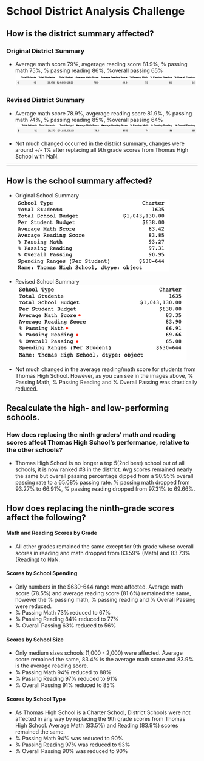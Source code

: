 # School District Analysis Challenge

## How is the district summary affected?


### Original District Summary 
- Average math score 79%, avgerage reading score 81.9%, % passing math 75%, % passing reading 86%, %overall passing 65%
![OG_DistrictSummary](https://github.com/vrod237/School_District_Analysis/blob/master/OriginalDistrictSummary.png)

### Revised District Summary 
- Average math score 78.9%, avgerage reading score 81.9%, % passing math 74%, % passing reading 85%, %overall passing 64%
![Revised_District_Summary](https://github.com/vrod237/School_District_Analysis/blob/master/RevisedDistrictSummary.png)

- Not much changed occurred in the district summary, changes were around +/- 1% after replacing all 9th grade scores from Thomas High School with NaN.
---

## How is the school summary affected?
- Original School Summary
![OG_School_Summary](https://github.com/vrod237/School_District_Analysis/blob/master/OriginalSchoolSummary.png)
- Revised School Summary
![Revised_School_Summary](https://github.com/vrod237/School_District_Analysis/blob/master/RevisedSchoolSummary.png)
    
- Not much changed in the average reading/math score for students from Thomas High School. However, as you can see in the images above, % Passing Math, % Passing Reading and % Overall Passing was drastically reduced.

## Recalculate the high- and low-performing schools.   
### How does replacing the ninth graders’ math and reading scores affect Thomas High School’s performance, relative to the other schools?

- Thomas High School is no longer a top 5(2nd best) school out of all schools, it is now ranked #8 in the district. Avg scores remained nearly the same but overall passing percentage dipped from a 90.95% overall passing rate to a 65.08% passing rate. % passing math dropped from 93.27% to 66.91%, % passing reading dropped from 97.31% to 69.66%.

## How does replacing the ninth-grade scores affect the following?
#### Math and Reading Scores by Grade 
- All other grades remained the same except for 9th grade whose overall scores in reading and math dropped from 83.59% (Math) and 83.73% (Reading) to NaN.  
#### Scores by School Spending 
- Only numbers in the $630-644 range were affected. Average math score (78.5%) and average reading score (81.6%) remained the same, however the % passing math, % passing reading and % Overall Passing were reduced.
- % Passing Math 73% reduced to 67%
- % Passing Reading 84% reduced to 77%
- % Overall Passing 63% reduced to 56%
#### Scores by School Size
- Only medium sizes schools (1,000 - 2,000) were affected. Average score remained the same, 83.4% is the average math score and 83.9% is the average reading score.
- % Passing Math 94% reduced to 88%
- % Passing Reading 97% reduced to 91%
- % Overall Passing 91% reduced to 85%
#### Scores by School Type
- As Thomas High School is a Charter School, District Schools were not affected in any way by replacing the 9th grade scores from Thomas High School. Average Math (83.5%) and Reading (83.9%) scores remained the same.
- % Passing Math 94% was reduced to 90%
- % Passing Reading 97% was reduced to 93%
- % Overall Passing 90% was reduced to 90%
